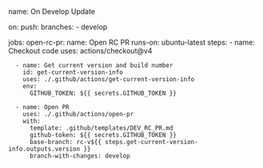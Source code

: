 name: On Develop Update

on:
  push:
    branches:
      - develop

jobs:
  open-rc-pr:
    name: Open RC PR
    runs-on: ubuntu-latest
    steps:
      - name: Checkout code
        uses: actions/checkout@v4

      - name: Get current version and build number
        id: get-current-version-info
        uses: ./.github/actions/get-current-version-info
        env:
          GITHUB_TOKEN: ${{ secrets.GITHUB_TOKEN }}

      - name: Open PR
        uses: ./.github/actions/open-pr
        with:
          template: .github/templates/DEV_RC_PR.md
          github-token: ${{ secrets.GITHUB_TOKEN }}
          base-branch: rc-v${{ steps.get-current-version-info.outputs.version }}
          branch-with-changes: develop
